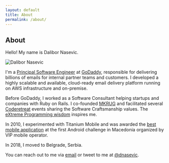 ```yaml
---
layout: default
title: About
permalink: /about/
---
```



<h2 class="post-list-heading">About</h2>

Hello! My name is Dalibor Nasevic.

<img alt="Dalibor Nasevic" src="/assets/dalibor.nasevic.photo.jpg" title="Dalibor Nasevic">

I'm a <a href="https://www.linkedin.com/in/dalibornasevic" target="_blank" title="My LinkedIn profile">Principal Software Engineer</a> at <a href="https://www.godaddy.com" target="_blank">GoDaddy</a>, responsible for delivering billions of emails for internal partner teams and customers. I developed a highly scalable and available, cloud-ready email delivery platform running on AWS infrastructure and on-premise.

Before GoDaddy, I worked as a Software Consultant helping startups and companies with Ruby on Rails. I co-founded <a href="/posts/6-announcing-macedonian-ruby-user-group-mkrug">MKRUG</a> and facilitated several <a href="/posts/74-notes-from-global-day-of-coderetreat-2016-in-skopje">Coderetreat</a> events sharing the Software Craftsmanship values. The <a href="/posts/23-extreme-programming-wisdom">eXtreme Programming wisdom</a> inspires me.

In 2010, I experimented with Titanium Mobile and was awarded the <a href="/posts/15-vip-android-challenge-grand-prix-with-popravimk">best mobile application</a> at the first Android challenge in Macedonia organized by VIP mobile operator.

In 2018, I moved to Belgrade, Serbia.

You can reach out to me via <a href="mailto:dalibor.nasevic@gmail.com" title="Email">email</a> or tweet to me at <a href="https://twitter.com/dnasevic" title="Twitter" target="_blank">@dnasevic</a>.
